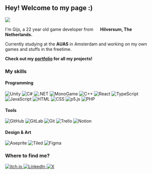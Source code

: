 ## Hey! Welcome to my page :) 

![](https://komarev.com/ghpvc/?username=pprmsk)

I'm Gijs, a 22 year old game developer from <img src="https://github.com/user-attachments/assets/8fb45a02-941d-49bd-92e8-88da316fbbc6" width="15"/> **Hilversum, The Netherlands.** 

Currently studying at the **AUAS** in Amsterdam and working on my own games and stuffs in the freetime.

**Check out my [portfolio](https://gijssoeteman.com) for all my projects!**

### My skills

#### Programming
<p>
   <img alt="Unity" src="https://img.shields.io/badge/Unity-black?logo=unity"/>
  <img alt="C#" src="https://img.shields.io/badge/C%23-239120?logo=c-sharp&logoColor=white"/>
  <img alt=".NET" src="https://img.shields.io/badge/.NET-512BD4?logo=dotnet&logoColor=white"/>
  <img alt="MonoGame" src="https://img.shields.io/badge/MonoGame-E73C00?logo=monogame&logoColor=white"/>
  <img alt="C++" src="https://img.shields.io/badge/C++-00599C?logo=cplusplus&logoColor=white"/>
  <img alt="React" src="https://img.shields.io/badge/React-20232A?logo=react&logoColor=61DAFB"/>
  <img alt="TypeScript" src="https://img.shields.io/badge/TypeScript-3178C6?logo=typescript&logoColor=white"/>
  <br>
  <img alt="JavaScript" src="https://img.shields.io/badge/JavaScript-F7DF1E?logo=javascript&logoColor=black"/>
  <img alt="HTML" src="https://img.shields.io/badge/HTML5-E34F26?logo=html5&logoColor=white"/>
  <img alt="CSS" src="https://img.shields.io/badge/CSS3-1572B6?logo=css&logoColor=white"/>
  <img alt="p5.js" src="https://img.shields.io/badge/p5.js-ED225D?logo=p5dotjs&logoColor=white"/>
  <img alt="PHP" src="https://img.shields.io/badge/PHP-777BB4?logo=php&logoColor=white"/>
</p>

#### Tools
<p>
  <img alt="GitHub" src="https://img.shields.io/badge/GitHub-181717?logo=github&logoColor=white"/>
  <img alt="GitLab" src="https://img.shields.io/badge/GitLab-FC6D26?logo=gitlab&logoColor=white"/>
  <img alt="Git" src="https://img.shields.io/badge/Git-F05032?logo=git&logoColor=white"/>
  <img alt="Trello" src="https://img.shields.io/badge/Trello-0052CC?logo=trello&logoColor=white"/>
  <img alt="Notion" src="https://img.shields.io/badge/Notion-000000?logo=notion&logoColor=white"/>
</p>

#### Design & Art
<p>
  <img alt="Aseprite" src="https://img.shields.io/badge/Aseprite-FF4D00?logo=aseprite&logoColor=white"/>
  <img alt="Tiled" src="https://img.shields.io/badge/Tiled-0093D1?logo=tiled&logoColor=white"/>
  <img alt="Figma" src="https://img.shields.io/badge/Figma-F24E1E?logo=figma&logoColor=white"/>
</p>

### Where to find me?
<p>
   <a href="https://pprmsk.itch.io" target="_blank">
      <img alt="itch.io" src="https://img.shields.io/badge/itch.io-FA5C5C.svg?&style=for-the-badge&logo=itch.io&logoColor=white" />
   </a> 
   <a href="https://www.linkedin.com/in/gijssoeteman" target="_blank">
      <img alt="LinkedIn" src="https://img.shields.io/badge/LinkedIn-%230077B5.svg?&style=for-the-badge&logo=linkedin&logoColor=white" />
   </a>
   <a href="https://x.com/papermsk" target="_blank">
      <img alt="X" src="https://img.shields.io/badge/X-black?style=for-the-badge&logo=x&logoColor=white" />
   </a> 
</p>
